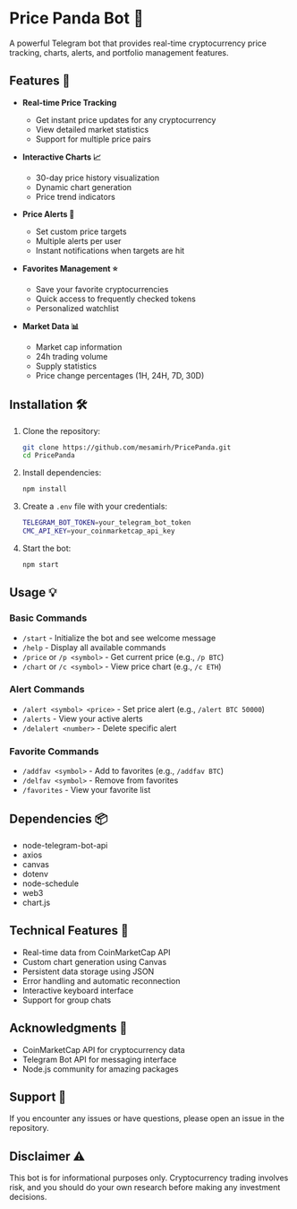# Price Panda Bot 🐼

A powerful Telegram bot that provides real-time cryptocurrency price tracking, charts, alerts, and portfolio management features.

## Features 🚀

- **Real-time Price Tracking** 
  - Get instant price updates for any cryptocurrency
  - View detailed market statistics
  - Support for multiple price pairs

- **Interactive Charts 📈**
  - 30-day price history visualization
  - Dynamic chart generation
  - Price trend indicators

- **Price Alerts 🔔**
  - Set custom price targets
  - Multiple alerts per user
  - Instant notifications when targets are hit

- **Favorites Management ⭐**
  - Save your favorite cryptocurrencies
  - Quick access to frequently checked tokens
  - Personalized watchlist

- **Market Data 📊**
  - Market cap information
  - 24h trading volume
  - Supply statistics
  - Price change percentages (1H, 24H, 7D, 30D)

## Installation 🛠️

1. Clone the repository:
   ```bash
   git clone https://github.com/mesamirh/PricePanda.git
   cd PricePanda
   ```
2. Install dependencies:
   ```bash
   npm install
   ```
3. Create a `.env` file with your credentials:
   ```bash
   TELEGRAM_BOT_TOKEN=your_telegram_bot_token
   CMC_API_KEY=your_coinmarketcap_api_key
   ```
4. Start the bot:
   ```bash
   npm start
   ```

## Usage 💡

### Basic Commands

- `/start` - Initialize the bot and see welcome message
- `/help` - Display all available commands
- `/price` or `/p <symbol>` - Get current price (e.g., `/p BTC`)
- `/chart` or `/c <symbol>` - View price chart (e.g., `/c ETH`)

### Alert Commands

- `/alert <symbol> <price>` - Set price alert (e.g., `/alert BTC 50000`)
- `/alerts` - View your active alerts
- `/delalert <number>` - Delete specific alert

### Favorite Commands

- `/addfav <symbol>` - Add to favorites (e.g., `/addfav BTC`)
- `/delfav <symbol>` - Remove from favorites
- `/favorites` - View your favorite list

## Dependencies 📦

- node-telegram-bot-api
- axios
- canvas
- dotenv
- node-schedule
- web3
- chart.js

## Technical Features 🔧

- Real-time data from CoinMarketCap API
- Custom chart generation using Canvas
- Persistent data storage using JSON
- Error handling and automatic reconnection
- Interactive keyboard interface
- Support for group chats

## Acknowledgments 🙏

- CoinMarketCap API for cryptocurrency data
- Telegram Bot API for messaging interface
- Node.js community for amazing packages

## Support 💪

If you encounter any issues or have questions, please open an issue in the repository.

## Disclaimer ⚠️

This bot is for informational purposes only. Cryptocurrency trading involves risk, and you should do your own research before making any investment decisions.
